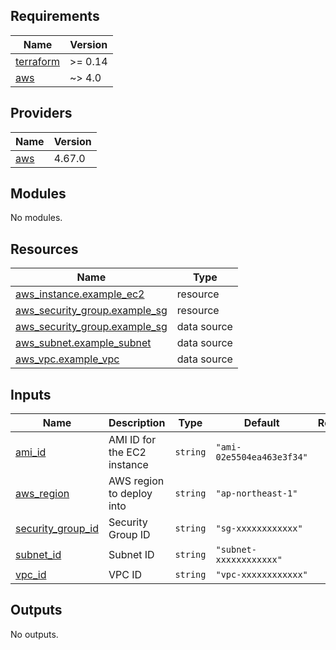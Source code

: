 <!-- BEGIN_TF_DOCS -->
## Requirements

| Name | Version |
|------|---------|
| <a name="requirement_terraform"></a> [terraform](#requirement\_terraform) | >= 0.14 |
| <a name="requirement_aws"></a> [aws](#requirement\_aws) | ~> 4.0 |

## Providers

| Name | Version |
|------|---------|
| <a name="provider_aws"></a> [aws](#provider\_aws) | 4.67.0 |

## Modules

No modules.

## Resources

| Name | Type |
|------|------|
| [aws_instance.example_ec2](https://registry.terraform.io/providers/hashicorp/aws/latest/docs/resources/instance) | resource |
| [aws_security_group.example_sg](https://registry.terraform.io/providers/hashicorp/aws/latest/docs/resources/security_group) | resource |
| [aws_security_group.example_sg](https://registry.terraform.io/providers/hashicorp/aws/latest/docs/data-sources/security_group) | data source |
| [aws_subnet.example_subnet](https://registry.terraform.io/providers/hashicorp/aws/latest/docs/data-sources/subnet) | data source |
| [aws_vpc.example_vpc](https://registry.terraform.io/providers/hashicorp/aws/latest/docs/data-sources/vpc) | data source |

## Inputs

| Name | Description | Type | Default | Required |
|------|-------------|------|---------|:--------:|
| <a name="input_ami_id"></a> [ami\_id](#input\_ami\_id) | AMI ID for the EC2 instance | `string` | `"ami-02e5504ea463e3f34"` | no |
| <a name="input_aws_region"></a> [aws\_region](#input\_aws\_region) | AWS region to deploy into | `string` | `"ap-northeast-1"` | no |
| <a name="input_security_group_id"></a> [security\_group\_id](#input\_security\_group\_id) | Security Group ID | `string` | `"sg-xxxxxxxxxxxx"` | no |
| <a name="input_subnet_id"></a> [subnet\_id](#input\_subnet\_id) | Subnet ID | `string` | `"subnet-xxxxxxxxxxxx"` | no |
| <a name="input_vpc_id"></a> [vpc\_id](#input\_vpc\_id) | VPC ID | `string` | `"vpc-xxxxxxxxxxxx"` | no |

## Outputs

No outputs.
<!-- END_TF_DOCS -->